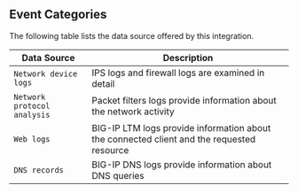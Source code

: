 
## Event Categories


The following table lists the data source offered by this integration.

| Data Source | Description                          |
| ----------- | ------------------------------------ |
| `Network device logs` | IPS logs and firewall logs are examined in detail |
| `Network protocol analysis` | Packet filters logs provide information about the network activity |
| `Web logs` | BIG-IP LTM logs provide information about  the connected client and the requested resource |
| `DNS records` | BIG-IP DNS logs provide information about DNS queries |









